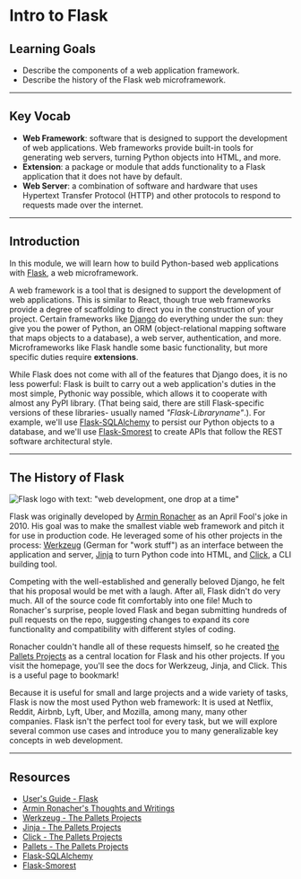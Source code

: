 # Intro to Flask

## Learning Goals

- Describe the components of a web application framework.
- Describe the history of the Flask web microframework.

---

## Key Vocab

- **Web Framework**: software that is designed to support the development of web
  applications. Web frameworks provide built-in tools for generating web
  servers, turning Python objects into HTML, and more.
- **Extension**: a package or module that adds functionality to a Flask
  application that it does not have by default.
- **Web Server**: a combination of software and hardware that uses Hypertext
  Transfer Protocol (HTTP) and other protocols to respond to requests made over
  the internet.

---

## Introduction

In this module, we will learn how to build Python-based web applications with
[Flask](https://flask.palletsprojects.com/en/3.0.x/), a web microframework.

A web framework is a tool that is designed to support the development of web
applications. This is similar to React, though true web frameworks provide a
degree of scaffolding to direct you in the construction of your project. Certain
frameworks like [Django](https://www.djangoproject.com/) do everything under the
sun: they give you the power of Python, an ORM (object-relational mapping
software that maps objects to a database), a web server, authentication, and
more. Microframeworks like Flask handle some basic functionality, but more
specific duties require **extensions**.

While Flask does not come with all of the features that Django does, it is no
less powerful: Flask is built to carry out a web application's duties in the
most simple, Pythonic way possible, which allows it to cooperate with almost any
PyPI library. (That being said, there are still Flask-specific versions of these
libraries- usually named _"Flask-Libraryname"_.). For example, we'll use
[Flask-SQLAlchemy](https://flask-sqlalchemy.palletsprojects.com/en/3.1.x/) to
persist our Python objects to a database, and we'll use
[Flask-Smorest](https://flask-smorest.readthedocs.io/en/latest/) to create APIs
that follow the REST software architectural style.

---

## The History of Flask

![Flask logo with text: "web development, one drop at a time"](https://curriculum-content.s3.amazonaws.com/python/FlaskLogo.png "flask logo")

Flask was originally developed by [Armin Ronacher][armron] as an April Fool's
joke in 2010. His goal was to make the smallest viable web framework and pitch
it for use in production code. He leveraged some of his other projects in the
process: [Werkzeug][werk] (German for "work stuff") as an interface between the
application and server, [Jinja][jinja] to turn Python code into HTML, and
[Click][click], a CLI building tool.

Competing with the well-established and generally beloved Django, he felt that
his proposal would be met with a laugh. After all, Flask didn't do very much.
All of the source code fit comfortably into one file! Much to Ronacher's
surprise, people loved Flask and began submitting hundreds of pull requests on
the repo, suggesting changes to expand its core functionality and compatibility
with different styles of coding.

Ronacher couldn't handle all of these requests himself, so he created [the
Pallets Projects][pp] as a central location for Flask and his other projects. If
you visit the homepage, you'll see the docs for Werkzeug, Jinja, and Click. This
is a useful page to bookmark!

Because it is useful for small and large projects and a wide variety of tasks,
Flask is now the most used Python web framework: It is used at Netflix, Reddit,
Airbnb, Lyft, Uber, and Mozilla, among many, many other companies. Flask isn't
the perfect tool for every task, but we will explore several common use cases
and introduce you to many generalizable key concepts in web development.

---

## Resources

- [User's Guide - Flask][flask]
- [Armin Ronacher's Thoughts and Writings][armron]
- [Werkzeug - The Pallets Projects][werk]
- [Jinja - The Pallets Projects][jinja]
- [Click - The Pallets Projects][click]
- [Pallets - The Pallets Projects][pp]
- [Flask-SQLAlchemy][flask-sqlalchemy]
- [Flask-Smorest][flask-smorest]

[flask]: https://flask.palletsprojects.com/en/3.0.x/
[armron]: https://lucumr.pocoo.org/
[werk]: https://palletsprojects.com/p/werkzeug/
[jinja]: https://palletsprojects.com/p/jinja/
[click]: https://palletsprojects.com/p/click/
[pp]: https://palletsprojects.com/
[flask-sqlalchemy]: https://flask-sqlalchemy.palletsprojects.com/en/3.1.x/
[flask-smorest]: https://flask-smorest.readthedocs.io/en/latest/
